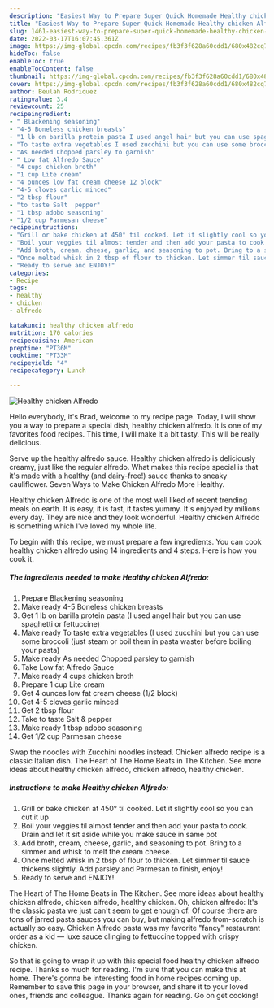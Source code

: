 ```yaml
---
description: "Easiest Way to Prepare Super Quick Homemade Healthy chicken Alfredo"
title: "Easiest Way to Prepare Super Quick Homemade Healthy chicken Alfredo"
slug: 1461-easiest-way-to-prepare-super-quick-homemade-healthy-chicken-alfredo
date: 2022-03-17T16:07:45.361Z
image: https://img-global.cpcdn.com/recipes/fb3f3f628a60cdd1/680x482cq70/healthy-chicken-alfredo-recipe-main-photo.jpg
hideToc: false
enableToc: true
enableTocContent: false
thumbnail: https://img-global.cpcdn.com/recipes/fb3f3f628a60cdd1/680x482cq70/healthy-chicken-alfredo-recipe-main-photo.jpg
cover: https://img-global.cpcdn.com/recipes/fb3f3f628a60cdd1/680x482cq70/healthy-chicken-alfredo-recipe-main-photo.jpg
author: Beulah Rodriquez
ratingvalue: 3.4
reviewcount: 25
recipeingredient:
- " Blackening seasoning"
- "4-5 Boneless chicken breasts"
- "1 lb on barilla protein pasta I used angel hair but you can use spaghetti or fettuccine"
- "To taste extra vegetables I used zucchini but you can use some broccoli just steam or boil them in pasta waster before boiling your pasta"
- "As needed Chopped parsley to garnish"
- " Low fat Alfredo Sauce"
- "4 cups chicken broth"
- "1 cup Lite cream"
- "4 ounces low fat cream cheese 12 block"
- "4-5 cloves garlic minced"
- "2 tbsp flour"
- "to taste Salt  pepper"
- "1 tbsp adobo seasoning"
- "1/2 cup Parmesan cheese"
recipeinstructions:
- "Grill or bake chicken at 450° til cooked. Let it slightly cool so you can cut it up"
- "Boil your veggies til almost tender and then add your pasta to cook. Drain and let it sit aside while you make sauce in same pot"
- "Add broth, cream, cheese, garlic, and seasoning to pot. Bring to a simmer and whisk to melt the cream cheese."
- "Once melted whisk in 2 tbsp of flour to thicken. Let simmer til sauce thickens slightly. Add parsley and Parmesan to finish, enjoy!"
- "Ready to serve and ENJOY!"
categories:
- Recipe
tags:
- healthy
- chicken
- alfredo

katakunci: healthy chicken alfredo 
nutrition: 170 calories
recipecuisine: American
preptime: "PT36M"
cooktime: "PT33M"
recipeyield: "4"
recipecategory: Lunch

---
```



![Healthy chicken Alfredo](https://img-global.cpcdn.com/recipes/fb3f3f628a60cdd1/680x482cq70/healthy-chicken-alfredo-recipe-main-photo.jpg)

Hello everybody, it's Brad, welcome to my recipe page. Today, I will show you a way to prepare a special dish, healthy chicken alfredo. It is one of my favorites food recipes. This time, I will make it a bit tasty. This will be really delicious.

Serve up the healthy alfredo sauce. Healthy chicken alfredo is deliciously creamy, just like the regular alfredo. What makes this recipe special is that it&#39;s made with a healthy (and dairy-free!) sauce thanks to sneaky cauliflower. Seven Ways to Make Chicken Alfredo More Healthy.

Healthy chicken Alfredo is one of the most well liked of recent trending meals on earth. It is easy, it is fast, it tastes yummy. It's enjoyed by millions every day. They are nice and they look wonderful. Healthy chicken Alfredo is something which I've loved my whole life.


To begin with this recipe, we must prepare a few ingredients. You can cook healthy chicken alfredo using 14 ingredients and 4 steps. Here is how you cook it.

<!--inarticleads1-->

##### The ingredients needed to make Healthy chicken Alfredo:

1. Prepare  Blackening seasoning
1. Make ready 4-5 Boneless chicken breasts
1. Get 1 lb on barilla protein pasta (I used angel hair but you can use spaghetti or fettuccine)
1. Make ready To taste extra vegetables (I used zucchini but you can use some broccoli (just steam or boil them in pasta waster before boiling your pasta)
1. Make ready As needed Chopped parsley to garnish
1. Take  Low fat Alfredo Sauce
1. Make ready 4 cups chicken broth
1. Prepare 1 cup Lite cream
1. Get 4 ounces low fat cream cheese (1/2 block)
1. Get 4-5 cloves garlic minced
1. Get 2 tbsp flour
1. Take to taste Salt &amp; pepper
1. Make ready 1 tbsp adobo seasoning
1. Get 1/2 cup Parmesan cheese


Swap the noodles with Zucchini noodles instead. Chicken alfredo recipe is a classic Italian dish. The Heart of The Home Beats in The Kitchen. See more ideas about healthy chicken alfredo, chicken alfredo, healthy chicken. 

<!--inarticleads2-->

##### Instructions to make Healthy chicken Alfredo:

1. Grill or bake chicken at 450° til cooked. Let it slightly cool so you can cut it up
1. Boil your veggies til almost tender and then add your pasta to cook. Drain and let it sit aside while you make sauce in same pot
1. Add broth, cream, cheese, garlic, and seasoning to pot. Bring to a simmer and whisk to melt the cream cheese.
1. Once melted whisk in 2 tbsp of flour to thicken. Let simmer til sauce thickens slightly. Add parsley and Parmesan to finish, enjoy!
1. Ready to serve and ENJOY!

The Heart of The Home Beats in The Kitchen. See more ideas about healthy chicken alfredo, chicken alfredo, healthy chicken. Oh, chicken alfredo﻿: It&#39;s the classic pasta we just can&#39;t seem to get enough of. Of course there are tons of jarred pasta sauces﻿ you can buy, but making alfredo from-scratch is actually so easy. Chicken Alfredo pasta was my favorite &#34;fancy&#34; restaurant order as a kid — luxe sauce clinging to fettuccine topped with crispy chicken. 

So that is going to wrap it up with this special food healthy chicken alfredo recipe. Thanks so much for reading. I'm sure that you can make this at home. There's gonna be interesting food in home recipes coming up. Remember to save this page in your browser, and share it to your loved ones, friends and colleague. Thanks again for reading. Go on get cooking!
